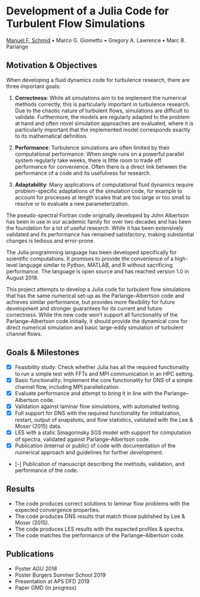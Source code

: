 # Development of a Julia Code for Turbulent Flow Simulations

[Manuel F. Schmid](mailto:mfs2173@columbia.edu) • Marco G. Giometto • Gregory A. Lawrence • Marc B. Parlange

## Motivation & Objectives

When developing a fluid dynamics code for turbulence research, there are three
important goals:

1) **Correctness**: While all simulations aim to be implement the numerical
   methods correctly, this is particularly important in turbulence research.
   Due to the chaotic nature of turbulent flows, simulations are difficult to
   validate. Furthermore, the models are regularly adapted to the problem at
   hand and often novel simulation approaches are evaluated, where it is
   particularly important that the implemented model corresponds exactly to its
   mathematical definition.

2) **Performance**: Turbulence simulations are often limited by their
   computational performance. When single runs on a powerful parallel system
   regularly take weeks, there is little room to trade off performance for
   convenience. Often there is a direct link between the performance of a code
   and its usefulness for research.

3) **Adaptability**: Many applications of computational fluid dynamics require
   problem-specific adaptations of the simulation code, for example to account
   for processes at length scales that are too large or too small to resolve or
   to evaluate a new parameterization.

The pseudo-spectral Fortran code originally developed by John Albertson has
been in use in our academic family for over two decades and has been the
foundation for a lot of useful research. While it has been extensively
validated and its performance has remained satisfactory, making substantial
changes is tedious and error-prone.

The Julia programming language has been developed specifically for scientific
computations. It promises to provide the convenience of a high-level language
similar to Python, MATLAB, and R without sacrificing performance. The language
is open source and has reached version 1.0 in August 2018.

This project attempts to develop a Julia code for turbulent flow simulations
that has the same numerical set-up as the Parlange–Albertson code and achieves
similar performance, but provides more flexibility for future development and
stronger guarantees for its current and future correctness. While the new code
won’t support all functionality of the Parlange–Albertson code initially, it
should provide the dynamical core for direct numerical simulation and basic
large-eddy simulation of turbulent channel flows.

## Goals & Milestones

- [x] Feasibility study: Check whether Julia has all the required functionality
  to run a simple test with FFTs and MPI communication in an HPC setting.
- [x] Basic functionality: Implement the core functionality for DNS of a simple
  channel flow, including MPI parallelization.
- [x] Evaluate performance and attempt to bring it in line with the
  Parlange–Albertson code.
- [x] Validation against laminar flow simulations, with automated testing.
- [x] Full support for DNS with the required functionality for initialization,
  restart, output of snapshots, and flow statistics, validated with the Lee
  & Moser (2015) data.
- [x] LES with a static Smagorinsky SGS model with support for computation of
  spectra, validated against Parlange–Albertson code.
- [x] Publication (internal or public) of code with documentation of the
  numerical approach and guidelines for further development.
- [-] Publication of manuscript describing the methods, validation, and
  performance of the code.

## Results

- The code produces correct solutions to laminar flow problems with the expected convergence properties.
- The code produces DNS results that match those published by Lee & Moser (2015).
- The code produces LES results with the expected profiles & spectra.
- The code matches the performance of the Parlange–Albertson code.

## Publications

- Poster AGU 2018
- Poster Burgers Summer School 2019
- Presentation at APS DFD 2019
- Paper GMD (in progress)
